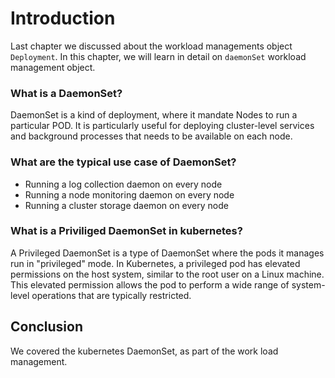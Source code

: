 # Introduction 
Last chapter we discussed about the workload managements object `Deployment`. In this chapter,  we will learn in detail on `daemonSet` workload management object.

### What is a DaemonSet?
DaemonSet is a kind of deployment, where it mandate Nodes to run a particular POD. It is particularly useful for deploying cluster-level services and background processes that needs to be available on each node.

### What are the typical use case of DaemonSet?
* Running a log collection daemon on every node
* Running a node monitoring daemon on every node
* Running a cluster storage daemon on every node

### What is a Priviliged DaemonSet in kubernetes?
A Privileged DaemonSet is a type of DaemonSet where the pods it manages run in "privileged" mode. In Kubernetes, a privileged pod has elevated permissions on the host system, similar to the root user on a Linux machine. This elevated permission allows the pod to perform a wide range of system-level operations that are typically restricted.

## Conclusion
We covered the kubernetes DaemonSet, as part of the work load management.